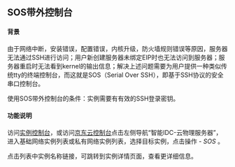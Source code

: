 ## SOS带外控制台

#### 背景
由于网络中断，安装错误，配置错误，内核升级，防火墙规则错误等原因，服务器无法通过SSH进行访问；用户新创建服务器未绑定EIP时也无法访问到服务器；服务器重启时无法看到kernel的输出信息；解决上述问题需要为用户提供一种类似传统tty的终端控制台，而这就是SOS（Serial Over SSH），即基于SSH协议的安全串口控制台。<br/>

使用SOS带外控制台的条件：实例需要有有效的SSH登录密钥。

#### 功能说明

访问[实例控制台](https://cps-console.jdcloud.com/instance/basic/list)，或访问[京东云控制台](https://console.jdcloud.com/overview)点击左侧导航“智能IDC-云物理服务器”，进入基础网络实例列表或私有网络实例列表，选择目标实例，点击操作 - *SOS* 。<br/>

点击列表中实例名称链接，可跳转到实例详情页面，查看更详细信息。<br/>
